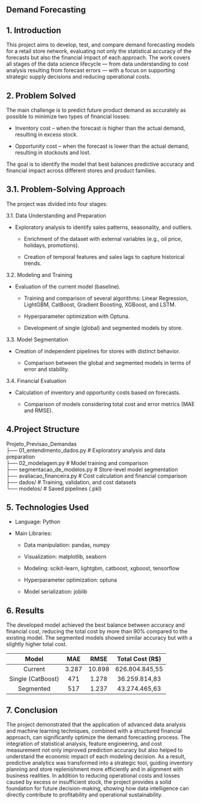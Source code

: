 ## **Demand Forecasting**

## **1\. Introduction**

This project aims to develop, test, and compare demand forecasting models for a retail store network, evaluating not only the statistical accuracy of the forecasts but also the financial impact of each approach. The work covers all stages of the data science lifecycle — from data understanding to cost analysis resulting from forecast errors — with a focus on supporting strategic supply decisions and reducing operational costs.

## **2\. Problem Solved**

The main challenge is to predict future product demand as accurately as possible to minimize two types of financial losses:

* Inventory cost – when the forecast is higher than the actual demand, resulting in excess stock.

* Opportunity cost – when the forecast is lower than the actual demand, resulting in stockouts and lost.

The goal is to identify the model that best balances predictive accuracy and financial impact across different stores and product families.

## **3.1. Problem-Solving Approach**

The project was divided into four stages:

3.1. Data Understanding and Preparation

* Exploratory analysis to identify sales patterns, seasonality, and outliers.

  * Enrichment of the dataset with external variables (e.g., oil price, holidays, promotions).

  * Creation of temporal features and sales lags to capture historical trends.

3.2. Modeling and Training

* Evaluation of the current model (baseline).

  * Training and comparison of several algorithms: Linear Regression, LightGBM, CatBoost, Gradient Boosting, XGBoost, and LSTM.

  * Hyperparameter optimization with Optuna.

  * Development of single (global) and segmented models by store.

3.3. Model Segmentation

* Creation of independent pipelines for stores with distinct behavior.

  * Comparison between the global and segmented models in terms of error and stability.

3.4. Financial Evaluation

* Calculation of inventory and opportunity costs based on forecasts.

  * Comparison of models considering total cost and error metrics (MAE and RMSE).

## **4.Project Structure**

Projeto\_Previsao\_Demandas  
├── 01\_entendimento\_dados.py         \# Exploratory analysis and data preparation  
├── 02\_modelagem.py                  \# Model training and comparison  
├── segmentacao\_de\_modelos.py        \# Store-level model segmentation  
├── avaliacao\_financeira.py          \# Cost calculation and financial comparison  
├── dados/                           \# Training, validation, and cost datasets  
└── modelos/                         \# Saved pipelines (.pkl)

## **5\. Technologies Used**

* Language: Python

* Main Libraries:

  * Data manipulation: pandas, numpy

  * Visualization: matplotlib, seaborn

  * Modeling: scikit-learn, lightgbm, catboost, xgboost, tensorflow

  * Hyperparameter optimization: optuna

  * Model serialization: joblib

## **6\. Results** 

The developed model achieved the best balance between accuracy and financial cost, reducing the total cost by more than 90% compared to the existing model. The segmented models showed similar accuracy but with a slightly higher total cost.

| Model | MAE | RMSE | Total Cost (R$) |
| :---: | :---: | :---: | :---: |
| Current | 3.287 | 10.898 | 626.804.845,55 |
| Single (CatBoost) | 471 | 1.278 | 36.259.814,83 |
| Segmented | 517 | 1.237 | 43.274.465,63 |

## **7\. Conclusion**

The project demonstrated that the application of advanced data analysis and machine learning techniques, combined with a structured financial approach, can significantly optimize the demand forecasting process. The integration of statistical analysis, feature engineering, and cost measurement not only improved prediction accuracy but also helped to understand the economic impact of each modeling decision. As a result, predictive analytics was transformed into a strategic tool, guiding inventory planning and store replenishment more efficiently and in alignment with business realities. In addition to reducing operational costs and losses caused by excess or insufficient stock, the project provides a solid foundation for future decision-making, showing how data intelligence can directly contribute to profitability and operational sustainability.

